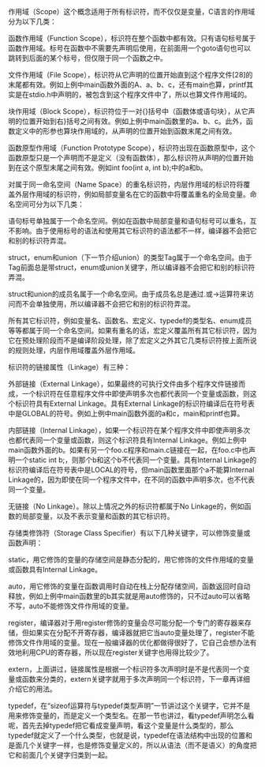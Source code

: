 作用域（Scope）这个概念适用于所有标识符，而不仅仅是变量，C语言的作用域分为以下几类：

函数作用域（Function Scope），标识符在整个函数中都有效。只有语句标号属于函数作用域。标号在函数中不需要先声明后使用，在前面用一个goto语句也可以跳转到后面的某个标号，但仅限于同一个函数之中。

文件作用域（File Scope），标识符从它声明的位置开始直到这个程序文件[28]的末尾都有效。例如上例中main函数外面的A、a、b、c，还有main也算，printf其实是在stdio.h中声明的，被包含到这个程序文件中了，所以也算文件作用域的。

块作用域（Block Scope），标识符位于一对{}括号中（函数体或语句块），从它声明的位置开始到右}括号之间有效。例如上例中main函数里的a、b、c。此外，函数定义中的形参也算块作用域的，从声明的位置开始到函数末尾之间有效。

函数原型作用域（Function Prototype Scope），标识符出现在函数原型中，这个函数原型只是一个声明而不是定义（没有函数体），那么标识符从声明的位置开始到在这个原型末尾之间有效。例如int foo(int a, int b);中的a和b。

对属于同一命名空间（Name Space）的重名标识符，内层作用域的标识符将覆盖外层作用域的标识符，例如局部变量名在它的函数中将覆盖重名的全局变量。命名空间可分为以下几类：

语句标号单独属于一个命名空间。例如在函数中局部变量和语句标号可以重名，互不影响。由于使用标号的语法和使用其它标识符的语法都不一样，编译器不会把它和别的标识符弄混。

struct，enum和union（下一节介绍union）的类型Tag属于一个命名空间。由于Tag前面总是带struct，enum或union关键字，所以编译器不会把它和别的标识符弄混。

struct和union的成员名属于一个命名空间。由于成员名总是通过.或->运算符来访问而不会单独使用，所以编译器不会把它和别的标识符弄混。

所有其它标识符，例如变量名、函数名、宏定义、typedef的类型名、enum成员等等都属于同一个命名空间。如果有重名的话，宏定义覆盖所有其它标识符，因为它在预处理阶段而不是编译阶段处理，除了宏定义之外其它几类标识符按上面所说的规则处理，内层作用域覆盖外层作用域。

标识符的链接属性（Linkage）有三种：

外部链接（External Linkage），如果最终的可执行文件由多个程序文件链接而成，一个标识符在任意程序文件中即使声明多次也都代表同一个变量或函数，则这个标识符具有External Linkage。具有External Linkage的标识符编译后在符号表中是GLOBAL的符号。例如上例中main函数外面的a和c，main和printf也算。

内部链接（Internal Linkage），如果一个标识符在某个程序文件中即使声明多次也都代表同一个变量或函数，则这个标识符具有Internal Linkage。例如上例中main函数外面的b。如果有另一个foo.c程序和main.c链接在一起，在foo.c中也声明一个static int b;，则那个b和这个b不代表同一个变量。具有Internal Linkage的标识符编译后在符号表中是LOCAL的符号，但main函数里面那个a不能算Internal Linkage的，因为即使在同一个程序文件中，在不同的函数中声明多次，也不代表同一个变量。

无链接（No Linkage）。除以上情况之外的标识符都属于No Linkage的，例如函数的局部变量，以及不表示变量和函数的其它标识符。

存储类修饰符（Storage Class Specifier）有以下几种关键字，可以修饰变量或函数声明：

static，用它修饰的变量的存储空间是静态分配的，用它修饰的文件作用域的变量或函数具有Internal Linkage。

auto，用它修饰的变量在函数调用时自动在栈上分配存储空间，函数返回时自动释放，例如上例中main函数里的b其实就是用auto修饰的，只不过auto可以省略不写，auto不能修饰文件作用域的变量。

register，编译器对于用register修饰的变量会尽可能分配一个专门的寄存器来存储，但如果实在分配不开寄存器，编译器就把它当auto变量处理了，register不能修饰文件作用域的变量。现在一般编译器的优化都做得很好了，它自己会想办法有效地利用CPU的寄存器，所以现在register关键字也用得比较少了。

extern，上面讲过，链接属性是根据一个标识符多次声明时是不是代表同一个变量或函数来分类的，extern关键字就用于多次声明同一个标识符，下一章再详细介绍它的用法。

typedef，在“sizeof运算符与typedef类型声明”一节讲过这个关键字，它并不是用来修饰变量的，而是定义一个类型名。在那一节也讲过，看typedef声明怎么看呢，首先去掉typedef把它看成变量声明，看这个变量是什么类型的，那么typedef就定义了一个什么类型，也就是说，typedef在语法结构中出现的位置和是面几个关键字一样，也是修饰变量定义的，所以从语法（而不是语义）的角度把它和前面几个关键字归类到一起。
